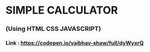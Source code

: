 # SIMPLE CALCULATOR


### (Using HTML CSS JAVASCRIPT)


#### Link : https://codepen.io/vaibhav-shaw/full/dyWyxrQ
